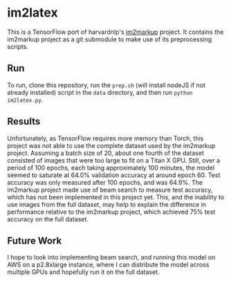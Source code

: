 # im2latex

This is a TensorFlow port of harvardnlp's [im2markup](https://github.com/harvardnlp/im2markup/) project. It contains the im2markup project as a git submodule to make use of its preprocessing scripts. 

## Run
To run, clone this repository, run the `prep.sh` (will install nodeJS if not already installed) script in the `data` directory, and then run `python im2latex.py`.

## Results
Unfortunately, as TensorFlow requires more memory than Torch, this project was not able to use the complete dataset used by the im2markup project. Assuming a batch size of 20, about one fourth of the dataset consisted of images that were too large to fit on a Titan X GPU. Still, over a period of 100 epochs, each taking approximately 100 minutes, the model seemed to saturate at 64.0% validation accuracy at around epoch 60. Test accuracy was only measured after 100 epochs, and was 64.9%. The im2markup project made use of beam search to measure test accuracy, which has not been implemented in this project yet. This, and the inability to use images from the full dataset, may help to explain the difference in performance relative to the im2markup project, which achieved 75% test accuracy on the full dataset.

## Future Work
I hope to look into implementing beam search, and running this model on AWS on a p2.8xlarge instance, where I can distribute the model across multiple GPUs and hopefully run it on the full dataset.
